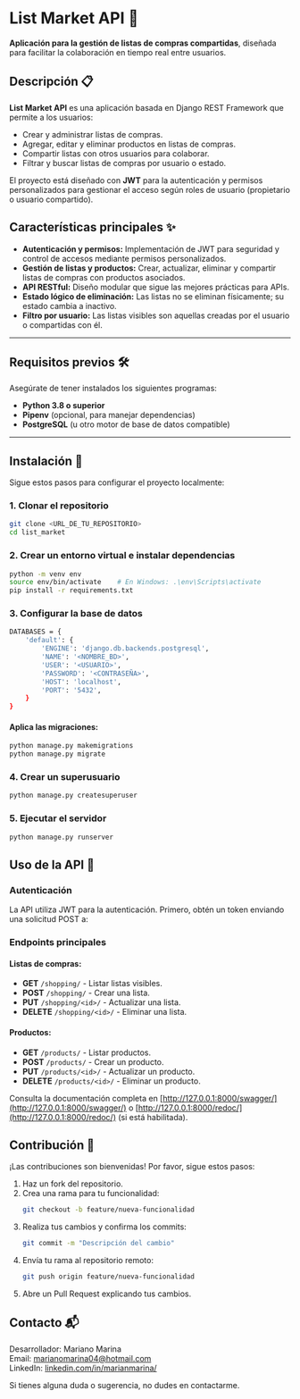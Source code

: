 # List Market API 🛒

**Aplicación para la gestión de listas de compras compartidas**, diseñada para facilitar la colaboración en tiempo real entre usuarios.

## Descripción 📋

**List Market API** es una aplicación basada en Django REST Framework que permite a los usuarios:

- Crear y administrar listas de compras.
- Agregar, editar y eliminar productos en listas de compras.
- Compartir listas con otros usuarios para colaborar.
- Filtrar y buscar listas de compras por usuario o estado.

El proyecto está diseñado con **JWT** para la autenticación y permisos personalizados para gestionar el acceso según roles de usuario (propietario o usuario compartido).

## **Características principales** ✨

- **Autenticación y permisos:** Implementación de JWT para seguridad y control de accesos mediante permisos personalizados.
- **Gestión de listas y productos:** Crear, actualizar, eliminar y compartir listas de compras con productos asociados.
- **API RESTful:** Diseño modular que sigue las mejores prácticas para APIs.
- **Estado lógico de eliminación:** Las listas no se eliminan físicamente; su estado cambia a inactivo.
- **Filtro por usuario:** Las listas visibles son aquellas creadas por el usuario o compartidas con él.

---

## **Requisitos previos** 🛠️

Asegúrate de tener instalados los siguientes programas:

- **Python 3.8 o superior**
- **Pipenv** (opcional, para manejar dependencias)
- **PostgreSQL** (u otro motor de base de datos compatible)

---

## **Instalación** 🚀

Sigue estos pasos para configurar el proyecto localmente:

### 1. Clonar el repositorio

```bash
git clone <URL_DE_TU_REPOSITORIO>
cd list_market
```
### 2. Crear un entorno virtual e instalar dependencias

```bash
python -m venv env
source env/bin/activate    # En Windows: .\env\Scripts\activate
pip install -r requirements.txt
```

### 3. Configurar la base de datos

```bash
DATABASES = {
    'default': {
        'ENGINE': 'django.db.backends.postgresql',
        'NAME': '<NOMBRE_BD>',
        'USER': '<USUARIO>',
        'PASSWORD': '<CONTRASEÑA>',
        'HOST': 'localhost',
        'PORT': '5432',
    }
}
```
#### Aplica las migraciones:
```bash
python manage.py makemigrations
python manage.py migrate
```
### 4. Crear un superusuario

```bash
python manage.py createsuperuser
```

### 5. Ejecutar el servidor

```bash
python manage.py runserver
```

## **Uso de la API** 📡

### Autenticación

La API utiliza JWT para la autenticación. Primero, obtén un token enviando una solicitud POST a:


### **Endpoints principales**

#### Listas de compras:

- **GET** `/shopping/` - Listar listas visibles.
- **POST** `/shopping/` - Crear una lista.
- **PUT** `/shopping/<id>/` - Actualizar una lista.
- **DELETE** `/shopping/<id>/` - Eliminar una lista.

#### Productos:

- **GET** `/products/` - Listar productos.
- **POST** `/products/` - Crear un producto.
- **PUT** `/products/<id>/` - Actualizar un producto.
- **DELETE** `/products/<id>/` - Eliminar un producto.

Consulta la documentación completa en [http://127.0.0.1:8000/swagger/](http://127.0.0.1:8000/swagger/) o [http://127.0.0.1:8000/redoc/](http://127.0.0.1:8000/redoc/) (si está habilitada).

## **Contribución** 🤝

¡Las contribuciones son bienvenidas! Por favor, sigue estos pasos:

1. Haz un fork del repositorio.
2. Crea una rama para tu funcionalidad:
   ```bash
   git checkout -b feature/nueva-funcionalidad
   ```
3. Realiza tus cambios y confirma los commits:
   ```bash
   git commit -m "Descripción del cambio"
   ```
4. Envía tu rama al repositorio remoto:
   ```bash
   git push origin feature/nueva-funcionalidad
   ```
5. Abre un Pull Request explicando tus cambios.

## **Contacto** 📬

Desarrollador: Mariano Marina  
Email: marianomarina04@hotmail.com  
LinkedIn: [linkedin.com/in/marianmarina/](https://www.linkedin.com/in/marianmarina/)  

Si tienes alguna duda o sugerencia, no dudes en contactarme.

